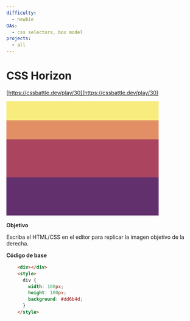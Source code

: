 ```yaml
---
difficulty:
  - newbie
OAs:
  - css selectors, box model
projects:
  - all
---
```


# CSS Horizon

[https://cssbattle.dev/play/30](https://cssbattle.dev/play/30)

![](css_horizon.png)

__Objetivo__

Escriba el HTML/CSS en el editor para replicar la imagen objetivo de la derecha.

__Código de base__

```html
    <div></div>
    <style>
      div {
        width: 100px;
        height: 100px;
        background: #dd6b4d;
      }
    </style>
```
